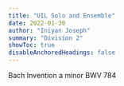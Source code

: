 ```yaml
---
title: "UIL Solo and Ensemble"
date: 2022-01-30
author: "Iniyan Joseph"
summary: "Division 2" 
showToc: true
disableAnchoredHeadings: false
---
```

Bach Invention a minor BWV 784
